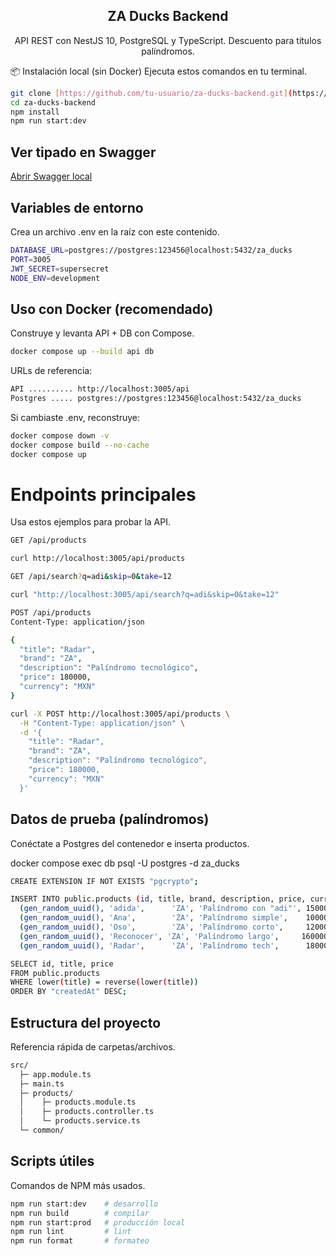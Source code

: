 <div align="center">

## ZA Ducks Backend
API REST con NestJS 10, PostgreSQL y TypeScript. Descuento para títulos palíndromos.

</div>

📦 Instalación local (sin Docker)
Ejecuta estos comandos en tu terminal.
```bash
git clone [https://github.com/tu-usuario/za-ducks-backend.git](https://github.com/tu-usuario/za-ducks-backend.git)
cd za-ducks-backend
npm install
npm run start:dev
```
## Ver tipado en Swagger
<a href="http://localhost:3005/docs">Abrir Swagger local</a>

## Variables de entorno
Crea un archivo .env en la raíz con este contenido.
```bash
DATABASE_URL=postgres://postgres:123456@localhost:5432/za_ducks
PORT=3005
JWT_SECRET=supersecret
NODE_ENV=development
```
## Uso con Docker (recomendado)
Construye y levanta API + DB con Compose.
```bash
docker compose up --build api db
```
URLs de referencia:
```bash
API .......... http://localhost:3005/api
Postgres ..... postgres://postgres:123456@localhost:5432/za_ducks
```
Si cambiaste .env, reconstruye:
```bash
docker compose down -v
docker compose build --no-cache
docker compose up
```
# Endpoints principales
Usa estos ejemplos para probar la API.
```bash
GET /api/products
```
```bash
curl http://localhost:3005/api/products
```
```bash
GET /api/search?q=adi&skip=0&take=12
```
```bash
curl "http://localhost:3005/api/search?q=adi&skip=0&take=12"
```
```bash
POST /api/products
Content-Type: application/json

{
  "title": "Radar",
  "brand": "ZA",
  "description": "Palíndromo tecnológico",
  "price": 180000,
  "currency": "MXN"
}
```
```bash
curl -X POST http://localhost:3005/api/products \
  -H "Content-Type: application/json" \
  -d '{
    "title": "Radar",
    "brand": "ZA",
    "description": "Palíndromo tecnológico",
    "price": 180000,
    "currency": "MXN"
  }'
```
## Datos de prueba (palíndromos)
Conéctate a Postgres del contenedor e inserta productos.

docker compose exec db psql -U postgres -d za_ducks
```bash
CREATE EXTENSION IF NOT EXISTS "pgcrypto";
```
```bash
INSERT INTO public.products (id, title, brand, description, price, currency, "createdAt", "updatedAt") VALUES
  (gen_random_uuid(), 'adida',      'ZA', 'Palíndromo con "adi"', 150000, 'MXN', NOW(), NOW()),
  (gen_random_uuid(), 'Ana',        'ZA', 'Palíndromo simple',    100000, 'MXN', NOW(), NOW()),
  (gen_random_uuid(), 'Oso',        'ZA', 'Palíndromo corto',     120000, 'MXN', NOW(), NOW()),
  (gen_random_uuid(), 'Reconocer', 'ZA', 'Palíndromo largo',     160000, 'MXN', NOW(), NOW()),
  (gen_random_uuid(), 'Radar',      'ZA', 'Palíndromo tech',      180000, 'MXN', NOW(), NOW());
```
```bash
SELECT id, title, price
FROM public.products
WHERE lower(title) = reverse(lower(title))
ORDER BY "createdAt" DESC;
```
## Estructura del proyecto
Referencia rápida de carpetas/archivos.
```bash
src/
  ├─ app.module.ts
  ├─ main.ts
  ├─ products/
  │    ├─ products.module.ts
  │    ├─ products.controller.ts
  │    └─ products.service.ts
  └─ common/
```
## Scripts útiles
Comandos de NPM más usados.
```bash
npm run start:dev    # desarrollo
npm run build        # compilar
npm run start:prod   # producción local
npm run lint         # lint
npm run format       # formateo
```

